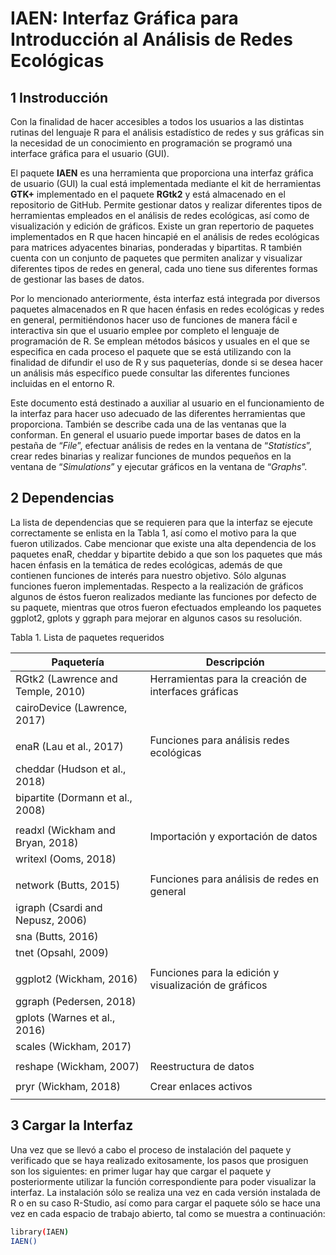 # **IAEN: Interfaz Gráfica para Introducción al Análisis de Redes Ecológicas** 

## **1 Instroducción**



Con la finalidad de hacer accesibles a todos los usuarios a las distintas rutinas del lenguaje R para el análisis estadístico de redes y sus gráficas sin la necesidad de un conocimiento en programación se programó una interface gráfica para el usuario (GUI). 

El paquete **IAEN** es una herramienta que proporciona una interfaz gráfica de usuario (GUI) la cual está implementada mediante el kit de herramientas **GTK+** implementado en el paquete **RGtk2** y está almacenado en el repositorio de GitHub. Permite gestionar datos y realizar diferentes tipos de herramientas empleados en el análisis de redes ecológicas, así como de visualización y edición de gráficos. Existe un gran repertorio de paquetes implementados en R que hacen hincapié en el análisis de redes ecológicas para matrices adyacentes binarias, ponderadas y bipartitas. R también cuenta con un conjunto de paquetes que permiten analizar y visualizar diferentes tipos de redes en general, cada uno tiene sus diferentes formas de gestionar las bases de datos. 

Por lo mencionado anteriormente, ésta interfaz está integrada por diversos paquetes almacenados en R que hacen énfasis en redes ecológicas y redes en general, permitiéndonos hacer uso de funciones de manera fácil e interactiva sin que el usuario emplee por completo el lenguaje de programación de R. Se emplean métodos básicos y usuales en el que se especifica en cada proceso el paquete que se está utilizando con la finalidad de difundir el uso de R y sus paqueterías, donde si se desea hacer un análisis más específico puede consultar las diferentes funciones incluidas en el entorno R. 

Este documento está destinado a auxiliar al usuario en el funcionamiento de la interfaz para hacer uso adecuado de las diferentes herramientas que proporciona. También se describe cada una de las ventanas que la conforman. En general el usuario puede importar bases de datos en la pestaña de “*File*”, efectuar análisis de redes en la ventana de “*Statistics*”, crear redes binarias y realizar funciones de mundos pequeños en la ventana de “*Simulations*” y ejecutar gráficos en la ventana de “*Graphs*”. 

## **2 Dependencias**



La lista de dependencias que se requieren para que la interfaz se ejecute correctamente se enlista en la Tabla 1, así como el motivo para la que fueron utilizados. Cabe mencionar que existe una alta dependencia de los paquetes enaR, cheddar y bipartite debido a que son los paquetes que más hacen énfasis en la temática de redes ecológicas, además de que contienen funciones de interés para nuestro objetivo. Sólo algunas funciones fueron implementadas. Respecto a la realización de gráficos algunos de éstos fueron realizados mediante las funciones por defecto de su paquete, mientras que otros fueron efectuados empleando los paquetes ggplot2, gplots y ggraph para mejorar en algunos casos su resolución. 



Tabla 1. Lista de paquetes requeridos 

| Paquetería                        | Descripción                                           |
| --------------------------------- | ----------------------------------------------------- |
| RGtk2 (Lawrence and Temple, 2010) | Herramientas para la creación de interfaces gráficas  |
| cairoDevice (Lawrence, 2017)      |                                                       |
|                                   |                                                       |
| enaR (Lau et al., 2017)           | Funciones para análisis redes ecológicas              |
| cheddar (Hudson et al., 2018)     |                                                       |
| bipartite (Dormann et al., 2008)  |                                                       |
|                                   |                                                       |
| readxl (Wickham and Bryan, 2018)  | Importación y exportación de datos                    |
| writexl (Ooms, 2018)              |                                                       |
|                                   |                                                       |
| network (Butts, 2015)             | Funciones para análisis de redes en general           |
| igraph (Csardi and Nepusz, 2006)  |                                                       |
| sna (Butts, 2016)                 |                                                       |
| tnet (Opsahl, 2009)               |                                                       |
|                                   |                                                       |
| ggplot2 (Wickham, 2016)           | Funciones para la edición y visualización de gráficos |
| ggraph (Pedersen, 2018)           |                                                       |
| gplots (Warnes et al., 2016)      |                                                       |
| scales (Wickham, 2017)            |                                                       |
|                                   |                                                       |
| reshape (Wickham, 2007)           | Reestructura de datos                                 |
|                                   |                                                       |
| pryr (Wickham, 2018)              | Crear enlaces activos                                 |
|                                   |                                                       |

## **3 Cargar la Interfaz**

Una vez que se llevó a cabo el proceso de instalación del paquete y verificado que se haya realizado exitosamente, los pasos que prosiguen son los siguientes: en primer lugar hay que cargar el paquete y posteriormente utilizar la función correspondiente para poder visualizar la interfaz. La instalación sólo se realiza una vez en cada versión instalada de R o en su caso R-Studio, así como para cargar el paquete sólo se hace una vez en cada espacio de trabajo abierto, tal como se muestra a continuación:



```bash
library(IAEN)
IAEN()
```





